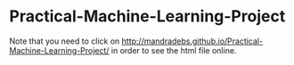 # Practical-Machine-Learning-Project
Note that you need to click on http://mandradebs.github.io/Practical-Machine-Learning-Project/ in order to see the html file online.
